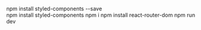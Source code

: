 npm install styled-components --save
<br>
npm install styled-components
npm i
npm install react-router-dom
npm run dev

